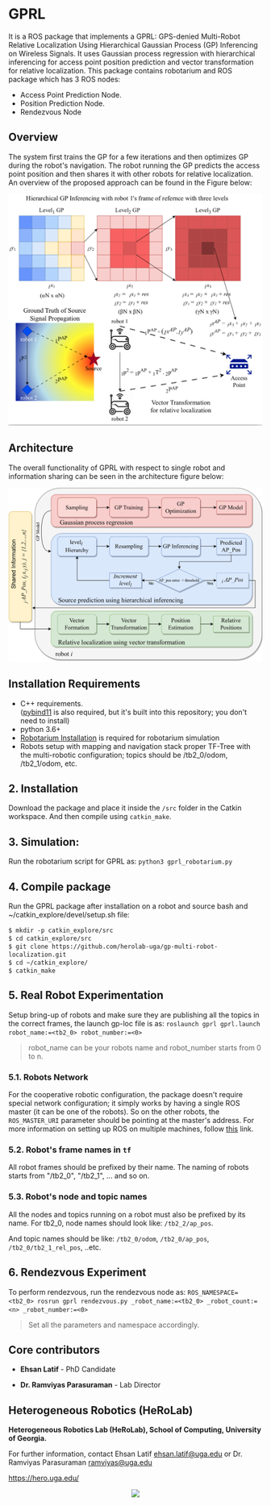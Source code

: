 # GPRL
It is a ROS package that implements a GPRL: GPS-denied Multi-Robot Relative Localization Using Hierarchical Gaussian Process (GP) Inferencing on Wireless Signals. It uses Gaussian process regression with hierarchical inferencing for access point position prediction and vector transformation for relative localization. This package contains robotarium and ROS package which has 3 ROS nodes:

  - Access Point Prediction Node.
  - Position Prediction Node.
  - Rendezvous Node
 
## Overview
The system first trains the GP for a few iterations and then optimizes GP during the robot's navigation. The robot running the GP predicts the access point position and then shares it with other robots for relative localization. An overview of the proposed approach can be found in the Figure below:

![Overview](/images/gprl_overview.png)
## Architecture
The overall functionality of GPRL with respect to single robot and information sharing can be seen in the architecture figure below:

![Overview](/images/gprl_architecture.png)

## Installation Requirements
* C++ requirements.   
([pybind11](https://github.com/pybind/pybind11) is also required, but it's built into this repository; you don't need to install)
* python 3.6+
* [Robotarium Installation](https://pypi.org/project/robotarium-python-simulator/) is required for robotarium simulation
* Robots setup with mapping and navigation stack proper TF-Tree with the multi-robotic configuration; topics should be /tb2_0/odom, /tb2_1/odom, etc.


## 2. Installation
Download the package and place it inside the ```/src``` folder in the Catkin workspace. And then compile using ```catkin_make```.

## 3. Simulation:
Run the robotarium script for GPRL as:
``` python3 gprl_robotarium.py ```

## 4. Compile package
Run the GPRL package after installation on a robot and source bash and ~/catkin_explore/devel/setup.sh file:
```
$ mkdir -p catkin_explore/src
$ cd catkin_explore/src
$ git clone https://github.com/herolab-uga/gp-multi-robot-localization.git
$ cd ~/catkin_explore/
$ catkin_make
```

## 5. Real Robot Experimentation
Setup bring-up of robots and make sure they are publishing all the topics in the correct frames, the launch gp-loc file is as:
``` roslaunch gprl gprl.launch robot_name:=<tb2_0> robot_number:=<0>  ```
> robot_name can be your robots name and robot_number starts from 0 to n.

### 5.1. Robots Network
For the cooperative robotic configuration, the package doesn't require special network configuration; it simply works by having a single ROS master (it can be one of the robots). So on the other robots, the ```ROS_MASTER_URI``` parameter should be pointing at the master's address. 
For more information on setting up ROS on multiple machines, follow [this](http://wiki.ros.org/ROS/NetworkSetup) link.

### 5.2. Robot's frame names in ```tf```
All robot frames should be prefixed by their name. The naming of robots starts from "/tb2_0", "/tb2_1", ... and so on.

### 5.3. Robot's node and topic names
All the nodes and topics running on a robot must also be prefixed by its name. For tb2_0, node names should look like:  ```/tb2_2/ap_pos```.

And topic names should be like: ```/tb2_0/odom```,  ```/tb2_0/ap_pos```,  ```/tb2_0/tb2_1_rel_pos```, ..etc.

## 6. Rendezvous Experiment
To perform rendezvous, run the rendezvous node as:
``` ROS_NAMESPACE=<tb2_0> rosrun gprl rendezvous.py _robot_name:=<tb2_0> _robot_count:=<n> _robot_number:=<0> ```
> Set all the parameters and namespace accordingly.


## Core contributors

* **Ehsan Latif** - PhD Candidate

* **Dr. Ramviyas Parasuraman** - Lab Director


## Heterogeneous Robotics (HeRoLab)

**Heterogeneous Robotics Lab (HeRoLab), School of Computing, University of Georgia.** 

For further information, contact Ehsan Latif ehsan.latif@uga.edu or Dr. Ramviyas Parasuraman ramviyas@uga.edu

https://hero.uga.edu/

<p align="center">
<img src="http://hero.uga.edu/wp-content/uploads/2021/04/herolab_newlogo_whitebg.png" width="300">
</p>
